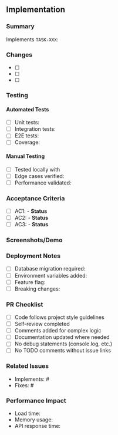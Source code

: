 ## Implementation

### Summary
Implements `TASK-XXX`: <!-- Clear, concise description -->

### Changes
<!-- List key implementation changes -->
- [ ] <!-- Component/Service A: What was implemented -->
- [ ] <!-- API Endpoint B: What was added -->
- [ ] <!-- Configuration C: What was updated -->

### Testing
#### Automated Tests
- [ ] Unit tests: <!-- X added, Y modified -->
- [ ] Integration tests: <!-- X added -->
- [ ] E2E tests: <!-- X added if applicable -->
- [ ] Coverage: <!-- XX% (target: 90%) -->

#### Manual Testing
- [ ] Tested locally with <!-- scenario -->
- [ ] Edge cases verified: <!-- description -->
- [ ] Performance validated: <!-- metrics if applicable -->

### Acceptance Criteria
<!-- From TASK specification -->
- [ ] AC1: <!-- Description --> - **Status**
- [ ] AC2: <!-- Description --> - **Status**
- [ ] AC3: <!-- Description --> - **Status**

### Screenshots/Demo
<!-- Include if applicable, especially for UI changes -->

### Deployment Notes
<!-- Any special deployment considerations -->
- [ ] Database migration required: <!-- Yes/No -->
- [ ] Environment variables added: <!-- List new vars -->
- [ ] Feature flag: <!-- Name if applicable -->
- [ ] Breaking changes: <!-- None/Description -->

### PR Checklist
- [ ] Code follows project style guidelines
- [ ] Self-review completed
- [ ] Comments added for complex logic
- [ ] Documentation updated where needed
- [ ] No debug statements (console.log, etc.)
- [ ] No TODO comments without issue links

### Related Issues
- Implements: #<!-- issue number -->
- Fixes: #<!-- issue number if applicable -->

### Performance Impact
<!-- If applicable -->
- Load time: <!-- Before → After -->
- Memory usage: <!-- Before → After -->
- API response time: <!-- Before → After -->
